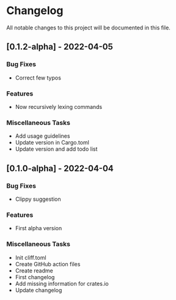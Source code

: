 # Changelog

All notable changes to this project will be documented in this file.

## [0.1.2-alpha] - 2022-04-05

### Bug Fixes

- Correct few typos

### Features

- Now recursively lexing commands

### Miscellaneous Tasks

- Add usage guidelines
- Update version in Cargo.toml
- Update version and add todo list

## [0.1.0-alpha] - 2022-04-04

### Bug Fixes

- Clippy suggestion

### Features

- First alpha version

### Miscellaneous Tasks

- Init cliff.toml
- Create GitHub action files
- Create readme
- First changelog
- Add missing information for crates.io
- Update changelog

<!-- generated by git-cliff -->

